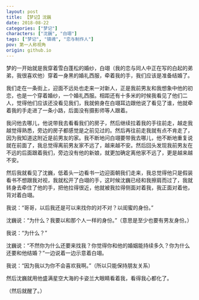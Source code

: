 ```yaml
---
layout: post
title: 【梦记】沈巍
date: 2018-08-22
categories: ["梦记"]
characters: ["沈巍", "白翊"]
tags: ["梦记", "镇魂", "恋与制作人"]
pov: 第一人称视角
origin: github.io
---
```


梦的一开始就是我穿着雪白蓬松的婚纱，白翊（我的恋与同人中正在写的白起的弟弟，我很喜欢他）穿着一身黑的婚礼西服，牵着我的手，我们应该是准备结婚了。

我们走在一条街上，迎面不远处也走来一对新人，正是我前男友和我想象中他的初恋，也是一个穿着婚纱，一个婚礼西服。相距还有十多米的时候我看见了他们二人，觉得他们应该还没看见我们，我就俯身在白翊耳边跟他说了看见了谁，他就牵着我的手走进了一条小路，后面没有摄影师等人跟着。

我问他去哪儿，他说带我去看看我们的房子，然后继续拉着我的手往前走，越走我越觉得熟悉，旁边的房子都感觉是之前见过的。然后再往前走我就有点不肯走了，因为我知道这附近是前男友的家。我不断地问白翊要带我去哪儿，他不断地重复说就在前面了，我总觉得离前男友家不远了，越来越不安。然后回头发现我前男友在不远的后面跟着我们，旁边没有他的新娘，就更加确定离他家不远了，更是越来越不安。

然后我就看见了沈巍，低着头一边看书一边迎面朝我们走来，我总觉得他只是假装看书不想跟我对视，我就松开了白翊的手，这时候沈巍已经和我擦肩而过了，我就转身去牵住了他的手，把他拉得很近，他就被我拉得侧面对着我，我正面对着他，背对着白翊。

我说：“哥哥，以后我还是可以来找你的对不对？以闺蜜的身份。”

沈巍说：“为什么？我要以和那个人一样的身份。”（意思是至少也要有男友身份。）

我说：“为什么？”

沈巍说：“不然你为什么还要来找我？你觉得你和他的婚姻能持续多久？你为什么还要和他结婚？”一边说着一边示意着白翊。

我说：“因为我以为你不会喜欢我啊。”（所以只能保持朋友关系）

然后沈巍就用他盛满星空大海的卡姿兰大眼睛看着我，看得我心都化了。

（然后就醒了。）
